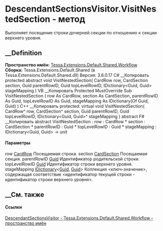 # DescendantSectionsVisitor.VisitNestedSection - метод
Выполняет посещение строки дочерней секции по отношению к секции верхнего
уровня.
## __Definition
 **Пространство имён:**
[Tessa.Extensions.Default.Shared.Workflow](N_Tessa_Extensions_Default_Shared_Workflow.htm)  
 **Сборка:** Tessa.Extensions.Default.Shared (в
Tessa.Extensions.Default.Shared.dll) Версия: 3.6.0.17
C# __Копировать
     protected abstract void VisitNestedSection(
    	CardRow row,
    	CardSection section,
    	Guid parentRowID,
    	Guid topLevelRowID,
    	IDictionary<Guid, Guid> stageMapping
    )
VB __Копировать
     Protected MustOverride Sub VisitNestedSection ( 
    	row As CardRow,
    	section As CardSection,
    	parentRowID As Guid,
    	topLevelRowID As Guid,
    	stageMapping As IDictionary(Of Guid, Guid)
    )
C++ __Копировать
     protected:
    virtual void VisitNestedSection(
    	CardRow^ row, 
    	CardSection^ section, 
    	Guid parentRowID, 
    	Guid topLevelRowID, 
    	IDictionary<Guid, Guid>^ stageMapping
    ) abstract
F# __Копировать
     abstract VisitNestedSection : 
            row : CardRow * 
            section : CardSection * 
            parentRowID : Guid * 
            topLevelRowID : Guid * 
            stageMapping : IDictionary<Guid, Guid> -> unit 
#### Параметры
row [CardRow](T_Tessa_Cards_CardRow.htm)
    Посещаемая строка.
section [CardSection](T_Tessa_Cards_CardSection.htm)
    Посещаемая секция.
parentRowID [Guid](https://learn.microsoft.com/dotnet/api/system.guid)
    Идентификатор родительской строки.
topLevelRowID [Guid](https://learn.microsoft.com/dotnet/api/system.guid)
    Идентификатор строки верхнего уровня.
stageMapping
[IDictionary](https://learn.microsoft.com/dotnet/api/system.collections.generic.idictionary-2)<[Guid](https://learn.microsoft.com/dotnet/api/system.guid),
[Guid](https://learn.microsoft.com/dotnet/api/system.guid)>
    Коллекция <ключ-значение>, содержащая соответствие <идентификатор текущей строки - идентификатор строки верхнего уровня>.
##  __См. также
#### Ссылки
[DescendantSectionsVisitor -
](T_Tessa_Extensions_Default_Shared_Workflow_DescendantSectionsVisitor.htm)
[Tessa.Extensions.Default.Shared.Workflow - пространство
имён](N_Tessa_Extensions_Default_Shared_Workflow.htm)
